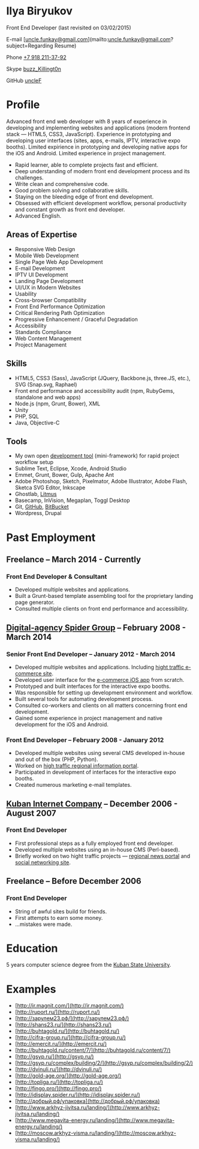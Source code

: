 # Ilya Biryukov

Front End Developer (last revisited on 03/02/2015)

E-mail [uncle.funkay@gmail.com](mailto:uncle.funkay@gmail.com?subject=Regarding Resume)

Phone [+7 918 211-37-92](tel:+79182113792)

Skype [buzz_Killingt0n](skype:buzz_Killingt0n?chat)

GitHub [uncleF](https://github.com/uncleF)

# Profile

Advanced front end web developer with 8 years of experience in developing and implementing websites and applications (modern frontend stack ­— HTML5, CSS3, JavaScript). Experience in prototyping and developing user interfaces (sites, apps, e-mails, IPTV, interactive expo booths). Limited expirience in prototyping and developing native apps for the iOS and Android. Limited experience in project management.

*   Rapid learner, able to complete projects fast and efficient.
*   Deep understanding of modern front end development process and its challenges.
*   Write clean and comprehensive code.
*   Good problem solving and collaborative skills.
*   Staying on the bleeding edge of front end development.
*   Obsessed with efficient development workflow, personal productivity and constant growth as front end developer.
*   Advanced English.

## Areas of Expertise

*   Responsive Web Design
*   Mobile Web Development
*   Single Page Web App Development
*   E-mail Development
*   IPTV UI Development
*   Landing Page Development
*   UI/UX in Modern Websites
*   Usability
*   Cross-browser Compatibility
*   Front End Performance Optimization
*   Critical Rendering Path Optimization
*   Progressive Enhancement / Graceful Degradation
*   Accessibility
*   Standards Compliance
*   Web Content Management
*   Project Management

## Skills

*   HTML5, CSS3 (Sass), JavaScript (JQuery, Backbone.js, three.JS, etc.), SVG (Snap.svg, Raphael)
*   Front end performance and accessibility audit (npm, RubyGems, standalone and web apps)
*   Node.js (npm, Grunt, Bower), XML
*   Unity
*   PHP, SQL
*   Java, Objective-C

## Tools

*   My own open [development tool](https://github.com/uncleF/TemplateX) (mini-framework) for rapid project workflow setup
*   Sublime Text, Eclipse, Xcode, Android Studio
*   Emmet, Grunt, Bower, Gulp, Apache Ant
*   Adobe Photoshop, Sketch, Pixelmator, Adobe Illustrator, Adobe Flash, Sketca SVG Editor, Inkscape
*   Ghostlab, [Litmus](https://litmus.com)
*   Basecamp, InVision, Megaplan, Toggl Desktop
*   Git, [GitHub](https://github.com/), [BitBucket](https://bitbucket.org/)
*   Wordpress, Drupal

# Past Employment

## Freelance – March 2014 - Currently

### Front End Developer & Consultant

*   Developed multiple websites and applications.
*   Built a Grunt-based template assembling tool for the proprietary landing page generator.
*   Consulted multiple clients on front end performance and accessibility.

## [Digital-agency Spider Group](http://spider.ru/en/) – February 2008 - March 2014

### Senior Front End Developer – January 2012 - March 2014

*   Developed multiple websites and applications. Including [hight traffic e-commerce site](http://topliga.ru/).
*   Developed user interface for the [e-commerce iOS app](https://itunes.apple.com/us/app/fingo.-furniture.-try-before/id567070760?mt=8) from scratch.
*   Prototyped and built interfaces for the interactive expo booths.
*   Was responsible for setting up development environment and workflow.
*   Built several tools for automating development process.
*   Consulted co-workers and clients on all matters concerning front end development.
*   Gained some experience in project management and native development for the iOS and Android.

### Front End Developer – February 2008 - January 2012

*   Developed multiple websites using several CMS developed in-house and out of the box (PHP, Python).
*   Worked on [high traffic regional information portal](http://www.kuban.ru/).
*   Participated in development of interfaces for the interactive expo booths.
*   Created numerous marketing e-mail templates.

## [Kuban Internet Company](http://kubic.ru/) – December 2006 - August 2007

### Front End Developer

*   First professional steps as a fully employed front end developer.
*   Developed multiple websites using an in-house CMS (Perl-based).
*   Briefly worked on two hight traffic projects — [regional news portal](http://www.yuga.ru/) and [social networking site](http://www.diary.ru/).

## Freelance – Before December 2006

### Front End Developer

*   String of awful sites build for friends.
*   First attempts to earn some money.
*   ...mistakes were made.

# Education

5 years computer science degree from the [Kuban State University](http://www.kubsu.ru/en/).

# Examples

*   [http://ir.magnit.com/](http://ir.magnit.com/)
*   [http://ruport.ru/](http://ruport.ru/)
*   [http://зарулем23.рф/](http://зарулем23.рф/)
*   [http://shans23.ru/](http://shans23.ru/)
*   [http://buhtagold.ru/](http://buhtagold.ru/)
*   [http://cifra-group.ru/](http://cifra-group.ru/)
*   [http://emercit.ru/](http://emercit.ru/)
*   [http://buhtagold.ru/content/7/](http://buhtagold.ru/content/7/)
*   [http://gsyp.ru/](http://gsyp.ru/)
*   [http://gsyp.ru/complex/building/2/](http://gsyp.ru/complex/building/2/)
*   [http://dvinuli.ru/](http://dvinuli.ru/)
*   [http://gold-age.org/](http://gold-age.org/)
*   [http://topliga.ru/](http://topliga.ru/)
*   [http://fingo.pro/](http://fingo.pro/)
*   [http://idisplay.spider.ru/](http://idisplay.spider.ru/)
*   [http://добрый.рф/упаковка](http://добрый.рф/упаковка)
*   [http://www.arkhyz-jivitsa.ru/landing/](http://www.arkhyz-jivitsa.ru/landing/)
*   [http://www.megavita-energy.ru/landing/](http://www.megavita-energy.ru/landing/)
*   [http://moscow.arkhyz-visma.ru/landing/](http://moscow.arkhyz-visma.ru/landing/)